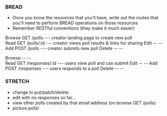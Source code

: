 ### BREAD ###
* Once you know the resources that you'll have, write out the routes that you'll need to perform BREAD operations on those resources
* Remember RESTful conventions (they make it much easier)


Browse    GET   /polls          --- creator landing page to create new poll        
Read      GET   /polls/:id      --- creator views poll results & links for sharing
Edit      --    --
Add       POST  /polls          --- creator submits new poll
Delete    --    --    

Browse    --    --              
Read      GET   /responses/:id  --- users view poll and can submit 
Edit      --    --
Add       POST  /responses      --- users responds to a poll
Delete    --    --


### STRETCH ###
* change to put/patch/delete
* edit with no responses so far...
* view other polls created by that email address (on browse GET /polls)
* picture polls!